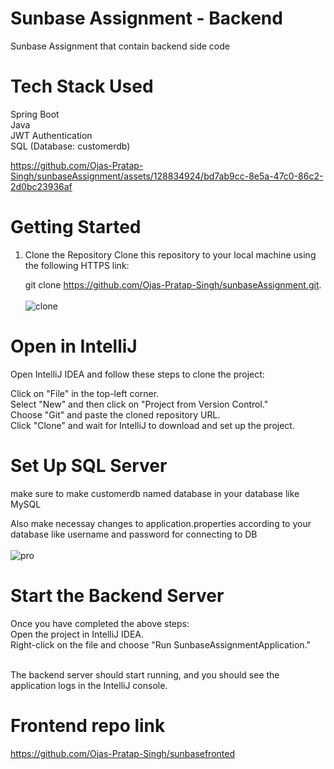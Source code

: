 # Sunbase Assignment - Backend
Sunbase Assignment that contain backend side code

# Tech Stack Used
Spring Boot <br>
Java<br>
JWT Authentication<br>
SQL (Database: customerdb)<br>



https://github.com/Ojas-Pratap-Singh/sunbaseAssignment/assets/128834924/bd7ab9cc-8e5a-47c0-86c2-2d0bc23936af




# Getting Started
1. Clone the Repository
   Clone this repository to your local machine using the following HTTPS link:

    git clone   https://github.com/Ojas-Pratap-Singh/sunbaseAssignment.git. <br> <br>
   ![clone](https://github.com/Ojas-Pratap-Singh/sunbaseAssignment/assets/128834924/fdf376b8-6336-4d1e-b6ab-419a5d8286e7)



# Open in IntelliJ
Open IntelliJ IDEA and follow these steps to clone the project: <br>

Click on "File" in the top-left corner. <br>
Select "New" and then click on "Project from Version Control." <br>
Choose "Git" and paste the cloned repository URL. <br>
Click "Clone" and wait for IntelliJ to download and set up the project. <br>


# Set Up SQL Server
make sure to make customerdb named database in your database like MySQL <br>

Also make necessay changes to application.properties according to your database like username and password for connecting to DB <br> <br>
![pro](https://github.com/Ojas-Pratap-Singh/sunbaseAssignment/assets/128834924/d4b9f31b-c879-4719-ba55-5ca245bb0e33)


# Start the Backend Server
Once you have completed the above steps: <br>
Open the project in IntelliJ IDEA. <br>
Right-click on the file and choose "Run SunbaseAssignmentApplication." <br> <br>

The backend server should start running, and you should see the application logs in the IntelliJ console.

# Frontend repo link 
https://github.com/Ojas-Pratap-Singh/sunbasefronted

